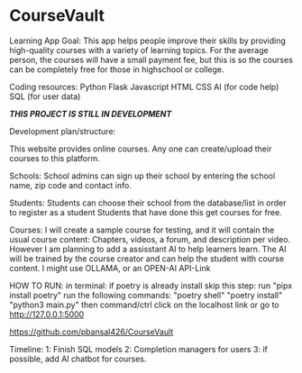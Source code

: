 # CourseVault
Learning App
Goal: This app helps people improve their skills by providing high-quality courses with a variety of learning topics. For the average person, the courses will have a small payment fee, but this is so the courses can be completely free for those in highschool or college.

Coding resources: 
Python
Flask
Javascript
HTML
CSS
AI (for code help)
SQL (for user data)



***THIS PROJECT IS STILL IN DEVELOPMENT***

Development plan/structure:

This website provides online courses. Any one can create/upload their courses to this platform.

Schools:
School admins can sign up their school by entering the school name, zip code and contact info.

Students: 
Students can choose their school from the database/list in order to register as a student
Students that have done this get courses for free.

Courses:
I will create a sample course for testing, and it will contain the usual course content: Chapters, videos, a forum, and description per video. However I am planning to add a assisstant AI to help learners learn. The AI will be trained by the course creator and can help the student with course content.
I might use OLLAMA, or an OPEN-AI API-Link



HOW TO RUN:
in terminal:
if poetry is already install skip this step: run "pipx install poetry"
run the following commands:
"poetry shell"
"poetry install"
"python3 main.py"
then command/ctrl click on the localhost link
or go to 
http://127.0.0.1:5000


https://github.com/pbansal426/CourseVault



Timeline:
1: Finish SQL models
2: Completion managers for users
3: if possible, add AI chatbot for courses.



